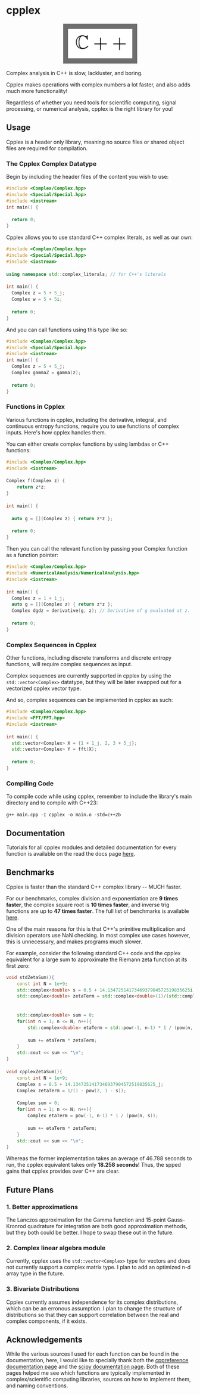 # cpplex

<p align="center">
  <kbd><img src="https://github.com/novak-99/cpplex/blob/main/logo.png?raw=true"/></kbd>
</p>

Complex analysis in C++ is slow, lackluster, and boring.

Cpplex makes operations with complex numbers a lot faster, and also adds much more functionality!

Regardless of whether you need tools for scientific computing, signal processing, or numerical analysis, cpplex is the right library for you!

## Usage 

Cpplex is a header only library, meaning no source files or shared object files are required for compilation. 

### The Cpplex Complex Datatype

Begin by including the header files of the content you wish to use:

```cpp
#include <Complex/Complex.hpp>
#include <Special/Special.hpp>
#include <iostream>
int main() {

  return 0;
}
```

Cpplex allows you to use standard C++ complex literals, as well as our own:

```cpp
#include <Complex/Complex.hpp>
#include <Special/Special.hpp>
#include <iostream>

using namespace std::complex_literals; // for C++'s literals

int main() {
  Complex z = 5 + 5_j;
  Complex w = 5 + 5i;

  return 0;
}
```

And you can call functions using this type like so:

```cpp
#include <Complex/Complex.hpp>
#include <Special/Special.hpp>
#include <iostream>
int main() {
  Complex z = 5 + 5_j;
  Complex gammaZ = gamma(z);

  return 0;
}
```

### Functions in Cpplex

Various functions in cpplex, including the derivative, integral, and continuous entropy functions, require you to use functions of complex inputs. Here's how cpplex handles them.

You can either create complex functions by using lambdas or C++ functions:

```cpp
#include <Complex/Complex.hpp>
#include <iostream>

Complex f(Complex z) {
    return z*z; 
}

int main() {

  auto g = [](Complex z) { return z*z };

  return 0;
}
```

Then you can call the relevant function by passing your Complex function as a function pointer:

```cpp
#include <Complex/Complex.hpp>
#include <NumericalAnalysis/NumericalAnalysis.hpp>
#include <iostream>

int main() {
  Complex z = 1 + 1_j;
  auto g = [](Complex z) { return z*z };
  Complex dgdz = derivative(g, z); // Derivative of g evaluated at z.

  return 0;
}
```

### Complex Sequences in Cpplex

Other functions, including discrete transforms and discrete entropy functions, will require complex sequences as input. 

Complex sequences are currently supported in cpplex by using the ```std::vector<Complex>``` datatype, but they will be later swapped out for a vectorized cpplex vector type. 

And so, complex sequences can be implemented in cpplex as such:

```cpp
#include <Complex/Complex.hpp>
#include <FFT/FFT.hpp>
#include <iostream>

int main() {
  std::vector<Complex> X = {1 + 1_j, 2, 3 + 5_j};
  std::vector<Complex> Y = fft(X);

  return 0;
}
```

### Compiling Code

To compile code while using cpplex, remember to include the library's main directory and to compile with C++23:

```g++ main.cpp -I cpplex -o main.o -std=c++2b```

## Documentation

Tutorials for all cpplex modules and detailed documentation for every function is available on the read the docs page [here](https://cpplex.readthedocs.io/en/latest/).

## Benchmarks

Cpplex is faster than the standard C++ complex library -- MUCH faster.

For our benchmarks, complex division and exponentiation are **9 times faster**, the complex square root is **10 times faster**, and inverse trig functions are up to **47 times faster**. The full list of benchmarks is available [here](https://cpplex.readthedocs.io/en/latest/Benchmarks/Complex.html).

One of the main reasons for this is that C++'s primitive multiplication and division operators use NaN checking. In most complex use cases however, this is unnecessary, and makes programs much slower.

For example, consider the following standard C++ code and the cpplex equivalent for a large sum to approximate the Riemann zeta function at its first zero:
```cpp
void stdZetaSum(){
    const int N = 1e+9;
    std::complex<double> s = 0.5 + 14.1347251417346937904572519835625i;
    std::complex<double> zetaTerm = std::complex<double>(1)/(std::complex<double>(1) - pow(2, std::complex<double>(1) - s));


    std::complex<double> sum = 0; 
    for(int n = 1; n <= N; n++){
        std::complex<double> etaTerm = std::pow(-1, n-1) * 1 / (pow(n, s));

        sum += etaTerm * zetaTerm;
    }
    std::cout << sum << "\n";
}

void cpplexZetaSum(){
    const int N = 1e+9;
    Complex s = 0.5 + 14.1347251417346937904572519835625_j;
    Complex zetaTerm = 1/(1 - pow(2, 1 - s));

    Complex sum = 0; 
    for(int n = 1; n <= N; n++){
        Complex etaTerm = pow(-1, n-1) * 1 / (pow(n, s));

        sum += etaTerm * zetaTerm;
    }
    std::cout << sum << "\n";
}
```
Whereas the former implementation takes an average of 46.788 seconds to run, the cpplex equivalent takes only **18.258 seconds**! Thus, the spped gains that cpplex provides over C++ are clear.

## Future Plans 

### 1. Better approximations 

The Lanczos approximation for the Gamma function and 15-point Gauss-Kronrod quadrature for integration are both good approximation methods, but they both could be better. I hope to swap these out in the future.

### 2. Complex linear algebra module

Currently, cpplex uses the `std::vector<Complex>` type for vectors and does not currently support a complex matrix type. I plan to add an optimized n-d array type in the future.

### 3. Bivariate Distributions

Cpplex currently assumes independence for its complex distributions, which can be an erronous assumption. I plan to change the structure of distributions so that they can support correlation between the real and complex components, if it exists.

## Acknowledgements

While the various sources I used for each function can be found in the documentation, here, I would like to specially thank both the [cppreference documentation page](cppreference.com) and the [scipy documentation page](https://docs.scipy.org/doc/scipy/reference/index.html#scipy-api). Both of these pages helped me see which functions are typically implemented in complex/scientific computing libraries, sources on how to implement them, and naming conventions.

